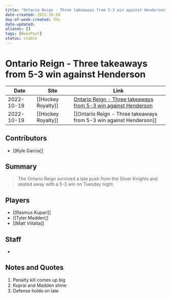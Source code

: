 ```yaml
---
title: "Ontario Reign - Three takeaways from 5-3 win against Henderson"
date-created: 2022-10-20
day-of-week-created: Thu
date-updated: 
aliases: []
tags: [NewsPost]
status: stable
---
```


# Ontario Reign - Three takeaways from 5-3 win against Henderson

| Date       | Site               | Link                                                                                                                                                                 |
| ---------- | ------------------ | -------------------------------------------------------------------------------------------------------------------------------------------------------------------- |
| 2022-10-19 | [[Hockey Royalty]] | [Ontario Reign - Three takeaways from 5-3 win against Henderson](https://hockeyroyalty.com/2022/10/19/ontario-reign-three-takeaways-from-5-3-win-against-henderson/) |
| 2022-10-19 | [[Hockey Royalty]] | [[Ontario Reign - Three takeaways from 5-3 win against Henderson]]                                                                                                   |

## Contributors
- [[Kyle Garcia]]


## Summary
> The Ontario Reign survived a late push from the Silver Knights and skated away with a 5-3 win on Tuesday night.


## Players
- [[Rasmus Kupari]]
- [[Tyler Madden]]
- [[Matt Villalta]]


## Staff
- 


## Notes and Quotes
1) Penalty kill comes up big
2) Kuprai and Madden shine
3) Defense holds on late
